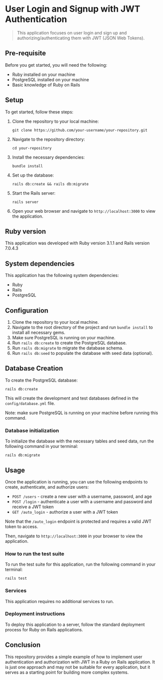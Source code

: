 # User Login and Signup with JWT Authentication 

> This application focuses on user login and sign up and authorizing/authenticating them with JWT (JSON Web Tokens).

## Pre-requisite

Before you get started, you will need the following:

* Ruby installed on your machine
* PostgreSQL installed on your machine
* Basic knowledge of Ruby on Rails

## Setup

To get started, follow these steps:

1. Clone the repository to your local machine:

   ```
   git clone https://github.com/your-username/your-repository.git
   ```

2. Navigate to the repository directory:

   ```
   cd your-repository
   ```

3. Install the necessary dependencies:

   ```
   bundle install
   ```

4. Set up the database:

   ```
   rails db:create && rails db:migrate
   ```

5. Start the Rails server:

   ```
   rails server
   ```

6. Open your web browser and navigate to `http://localhost:3000` to view the application.

## Ruby version

This application was developed with Ruby version 3.1.1 and Rails version 7.0.4.3

## System dependencies

This application has the following system dependencies:

* Ruby
* Rails
* PostgreSQL

## Configuration

1. Clone the repository to your local machine.
2. Navigate to the root directory of the project and run `bundle install` to install all necessary gems.
3. Make sure PostgreSQL is running on your machine.
4. Run `rails db:create` to create the PostgreSQL database.
5. Run `rails db:migrate` to migrate the database schema.
6. Run `rails db:seed` to populate the database with seed data (optional).

## Database Creation

To create the PostgreSQL database:

```
rails db:create
```

This will create the development and test databases defined in the `config/database.yml` file.

Note: make sure PostgreSQL is running on your machine before running this command.

### Database initialization

To initialize the database with the necessary tables and seed data, run the following command in your terminal:

```
rails db:migrate
```

## Usage

Once the application is running, you can use the following endpoints to create, authenticate, and authorize users:

- `POST /users` - create a new user with a username, password, and age
- `POST /login` - authenticate a user with a username and password and receive a JWT token
- `GET /auto_login` - authorize a user with a JWT token

Note that the `/auto_login` endpoint is protected and requires a valid JWT token to access.

Then, navigate to `http://localhost:3000` in your browser to view the application.

### How to run the test suite

To run the test suite for this application, run the following command in your terminal:

```
rails test
```

### Services

This application requires no additional services to run.

### Deployment instructions

To deploy this application to a server, follow the standard deployment process for Ruby on Rails applications.

## Conclusion

This repository provides a simple example of how to implement user authentication and authorization with JWT in a Ruby on Rails application. It is just one approach and may not be suitable for every application, but it serves as a starting point for building more complex systems.